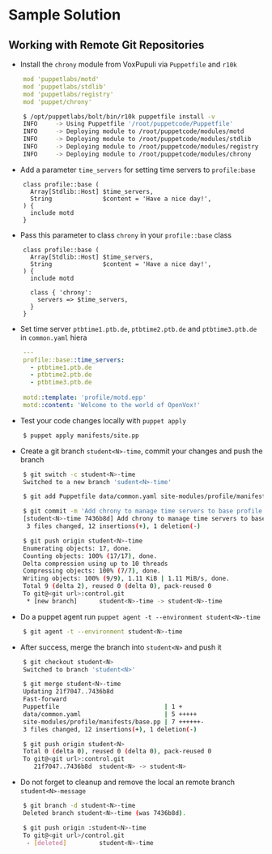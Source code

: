 # Sample Solution

## Working with Remote Git Repositories

* Install the `chrony` module from VoxPupuli via `Puppetfile` and `r10k`

```yaml
    mod 'puppetlabs/motd'
    mod 'puppetlabs/stdlib'
    mod 'puppetlabs/registry'
    mod 'puppet/chrony'
```

```bash
    $ /opt/puppetlabs/bolt/bin/r10k puppetfile install -v
    INFO	 -> Using Puppetfile '/root/puppetcode/Puppetfile'
    INFO	 -> Deploying module to /root/puppetcode/modules/motd
    INFO	 -> Deploying module to /root/puppetcode/modules/stdlib
    INFO	 -> Deploying module to /root/puppetcode/modules/registry
    INFO	 -> Deploying module to /root/puppetcode/modules/chrony
```

* Add a parameter `time_servers` for setting time servers to `profile:base`

```puppet
    class profile::base (
      Array[Stdlib::Host] $time_servers,
      String              $content = 'Have a nice day!',
    ) {
      include motd
    }
```

* Pass this parameter to class `chrony` in your `profile::base` class

```puppet
    class profile::base (
      Array[Stdlib::Host] $time_servers,
      String              $content = 'Have a nice day!',
    ) {
      include motd

      class { 'chrony':
        servers => $time_servers,
      }
    }
```

* Set time server `ptbtime1.ptb.de`, `ptbtime2.ptb.de` and `ptbtime3.ptb.de` in `common.yaml` hiera

```yaml
    ---
    profile::base::time_servers:
      - ptbtime1.ptb.de
      - ptbtime2.ptb.de
      - ptbtime3.ptb.de
    
    motd::template: 'profile/motd.epp'
    motd::content: 'Welcome to the world of OpenVox!'
```

* Test your code changes locally with `puppet apply`

```bash
    $ puppet apply manifests/site.pp
```

* Create a git branch `student<N>-time`, commit your changes and push the branch

```bash
    $ git switch -c student<N>-time
    Switched to a new branch 'sudent<N>-time'

    $ git add Puppetfile data/common.yaml site-modules/profile/manifests/base.pp

    $ git commit -m 'Add chrony to manage time servers to base profile'
    [student<N>-time 7436b8d] Add chrony to manage time servers to base profile
     3 files changed, 12 insertions(+), 1 deletion(-)

    $ git push origin student<N>-time
    Enumerating objects: 17, done.
    Counting objects: 100% (17/17), done.
    Delta compression using up to 10 threads
    Compressing objects: 100% (7/7), done.
    Writing objects: 100% (9/9), 1.11 KiB | 1.11 MiB/s, done.
    Total 9 (delta 2), reused 0 (delta 0), pack-reused 0
    To git@<git url>:control.git
     * [new branch]      student<N>-time -> student<N>-time
```

* Do a puppet agent run `puppet agent -t --environment student<N>-time`

```bash
    $ git agent -t --environment student<N>-time
```

* After success, merge the branch into `student<N>` and push it

```bash
    $ git checkout student<N>
    Switched to branch 'student<N>'

    $ git merge student<N>-time
    Updating 21f7047..7436b8d
    Fast-forward
    Puppetfile                             | 1 +
    data/common.yaml                       | 5 +++++
    site-modules/profile/manifests/base.pp | 7 ++++++-
    3 files changed, 12 insertions(+), 1 deletion(-)

    $ git push origin student<N>
    Total 0 (delta 0), reused 0 (delta 0), pack-reused 0
    To git@<git url>:control.git
       21f7047..7436b8d  student<N> -> student<N>
```

* Do not forget to cleanup and remove the local an remote branch `student<N>-message`

```bash
    $ git branch -d student<N>-time
    Deleted branch student<N>-time (was 7436b8d).

    $ git push origin :student<N>-time
    To git@<git url>/control.git
     - [deleted]         student<N>-time
```
